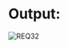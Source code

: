 # Output:

![REQ32](https://user-images.githubusercontent.com/43498457/78455916-8fa92900-76a9-11ea-951d-690acdffba79.png)
